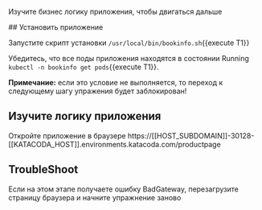 Изучите бизнес логику приложения, чтобы двигаться дальше

## Установить приложение

Запустите скрипт установки `/usr/local/bin/bookinfo.sh`{{execute T1}}

Убедитесь, что все поды приложения находятся в состоянии Running `kubectl -n bookinfo get pods`{{execute T1}}. 

**Примечание:** если это условие не выполняется, то переход к следующему шагу упражения будет заблокирован!

## Изучите логику приложения

Откройте приложение в браузере https://[[HOST_SUBDOMAIN]]-30128-[[KATACODA_HOST]].environments.katacoda.com/productpage

## TroubleShoot

Если на этом этапе получаете ошибку BadGateway, перезагрузите страницу браузера и начните упражнение заново
